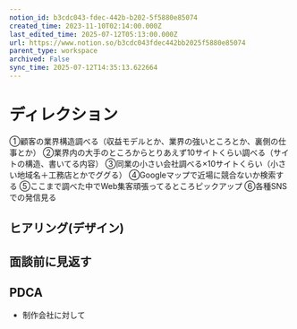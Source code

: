 ```yaml
---
notion_id: b3cdc043-fdec-442b-b202-5f5880e85074
created_time: 2023-11-10T02:14:00.000Z
last_edited_time: 2025-07-12T05:13:00.000Z
url: https://www.notion.so/b3cdc043fdec442bb2025f5880e85074
parent_type: workspace
archived: False
sync_time: 2025-07-12T14:35:13.622664
---
```


# ディレクション

①顧客の業界構造調べる（収益モデルとか、業界の強いところとか、裏側の仕事とか）
②業界内の大手のところからとりあえず10サイトくらい調べる（サイトの構造、書いてる内容）
③同業の小さい会社調べる×10サイトくらい（小さい地域名＋工務店とかでググる）
④Googleマップで近場に競合ないか検索する
⑤ここまで調べた中でWeb集客頑張ってるところピックアップ
⑥各種SNSでの発信見る
## ヒアリング(デザイン)
## 面談前に見返す
## PDCA
- 制作会社に対して